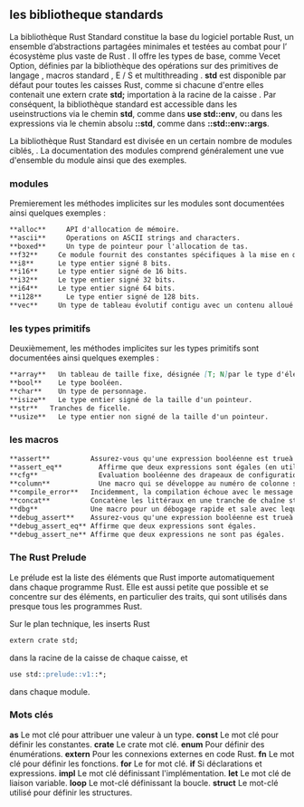 ## les bibliotheque standards 

La bibliothèque Rust Standard constitue la base du logiciel portable Rust, un ensemble d’abstractions partagées minimales et testées au combat pour l’ écosystème plus vaste de Rust . Il offre les types de base, comme Vec<T>et Option<T>, définies par la bibliothèque des opérations sur des primitives de langage , macros standard , E / S et multithreading .
**std** est disponible par défaut pour toutes les caisses Rust, comme si chacune d'entre elles contenait une extern crate **std;** importation à la racine de la caisse . Par conséquent, la bibliothèque standard est accessible dans les useinstructions via le chemin **std**, comme dans **use std::env**, ou dans les expressions via le chemin absolu **::std**, comme dans **::std::env::args**.


La bibliothèque Rust Standard est divisée en un certain nombre de modules ciblés, .  La documentation des modules comprend généralement une vue d'ensemble du module ainsi que des exemples.
### modules
 Premierement les méthodes implicites sur les modules  sont documentées ainsi quelques exemples :
```markdown
**alloc**	  API d'allocation de mémoire.
**ascii**	  Operations on ASCII strings and characters.
**boxed**	  Un type de pointeur pour l'allocation de tas.
**f32**	    Ce module fournit des constantes spécifiques à la mise en œuvre du f32type de données à virgule flottante.
**i8**	    Le type entier signé 8 bits.
**i16**	    Le type entier signé de 16 bits.
**i32**	    Le type entier signé 32 bits.
**i64**	    Le type entier signé 64 bits.
**i128**	  Le type entier signé de 128 bits.
**vec**	    Un type de tableau évolutif contigu avec un contenu alloué par tas, écrit Vec<T>

```

### les types primitifs
Deuxièmement, les méthodes implicites sur les types primitifs sont documentées ainsi quelques exemples :

```markdown
**array**	Un tableau de taille fixe, désignée [T; N]par le type d'élément, Tet la taille constante non négative de la compilation, N.
**bool**	Le type booléen.
**char**	Un type de personnage.
**isize**	Le type entier signé de la taille d'un pointeur.
**str**	  Tranches de ficelle.
**usize**	Le type entier non signé de la taille d'un pointeur.

```

### les macros
 ```markdown
**assert**	        Assurez-vous qu'une expression booléenne est trueà l'exécution.
**assert_eq**	      Affirme que deux expressions sont égales (en utilisant PartialEq).
**cfg**		          Evaluation booléenne des drapeaux de configuration, à la compilation.
**column**		      Une macro qui se développe au numéro de colonne sur lequel elle a été appelée.
**compile_error**   Incidemment, la compilation échoue avec le message d’erreur donné lorsqu’elle est rencontrée.
**concat**	        Concatène les littéraux en une tranche de chaîne statique.
**dbg**	            Une macro pour un débogage rapide et sale avec lequel vous pouvez inspecter la valeur d'une expression donnée
**debug_assert**    Assurez-vous qu'une expression booléenne est trueà l'exécution.
**debug_assert_eq**	Affirme que deux expressions sont égales.
**debug_assert_ne**	Affirme que deux expressions ne sont pas égales.
 
 ```
 
### The Rust Prelude
Le prélude est la liste des éléments que Rust importe automatiquement dans chaque programme Rust. Elle est aussi petite que possible et se concentre sur des éléments, en particulier des traits, qui sont utilisés dans presque tous les programmes Rust.

Sur le plan technique, les inserts Rust

 ```markdown
 extern crate std;
  ```
  
  dans la racine de la caisse de chaque caisse, et
  
  ```markdown
 use std::prelude::v1::*;
  ```
  
  dans chaque module.
  ### Mots clés
  
**as**	    Le mot clé pour attribuer une valeur à un type.
**const**	  Le mot clé pour définir les constantes.
**crate**	  Le crate mot clé.
**enum**	  Pour définir des énumérations.
**extern**  Pour les connexions externes en code Rust.
**fn**	    Le mot clé pour définir les fonctions.
**for**	    Le for mot clé.
**if**	    Si déclarations et expressions.
**impl**	  Le mot clé définissant l'implémentation.
**let**	    Le mot clé de liaison variable.
**loop**	  Le mot-clé définissant la boucle.
**struct**	Le mot-clé utilisé pour définir les structures.
